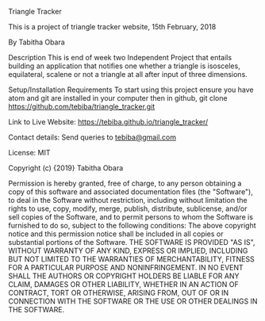 Triangle Tracker

This is a project of triangle tracker website, 15th February, 2018

By Tabitha Obara

Description
This is end of week two Independent Project that entails building an application that notifies one whether a triangle is isosceles, equilateral, scalene or not a triangle at all after input of three dimensions.

Setup/Installation Requirements
To start using this project ensure you have atom and git are installed in your computer then in github, git clone https://github.com/tebiba/triangle_tracker.git


Link to Live Website:
https://tebiba.github.io/triangle_tracker/

Contact details:
Send queries to tebiba@gmail.com

License:
MIT

Copyright (c) {2019} Tabitha Obara

Permission is hereby granted, free of charge, to any person obtaining a copy of this software and associated documentation files (the "Software"), to deal in the Software without restriction, including without limitation the rights to use, copy, modify, merge, publish, distribute, sublicense, and/or sell copies of the Software, and to permit persons to whom the Software is furnished to do so, subject to the following conditions:
The above copyright notice and this permission notice shall be included in all
copies or substantial portions of the Software.
THE SOFTWARE IS PROVIDED "AS IS", WITHOUT WARRANTY OF ANY KIND, EXPRESS OR IMPLIED, INCLUDING BUT NOT LIMITED TO THE WARRANTIES OF MERCHANTABILITY, FITNESS FOR A PARTICULAR PURPOSE AND NONINFRINGEMENT. IN NO EVENT SHALL THE AUTHORS OR COPYRIGHT HOLDERS BE LIABLE FOR ANY CLAIM, DAMAGES OR OTHER LIABILITY, WHETHER IN AN ACTION OF CONTRACT, TORT OR OTHERWISE, ARISING FROM, OUT OF OR IN CONNECTION WITH THE SOFTWARE OR THE USE OR OTHER DEALINGS IN THE SOFTWARE.
